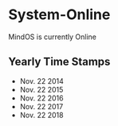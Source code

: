 # System-Online
 MindOS is currently Online

## Yearly Time Stamps
- Nov. 22 2014
- Nov. 22 2015
- Nov. 22 2016
- Nov. 22 2017
- Nov. 22 2018